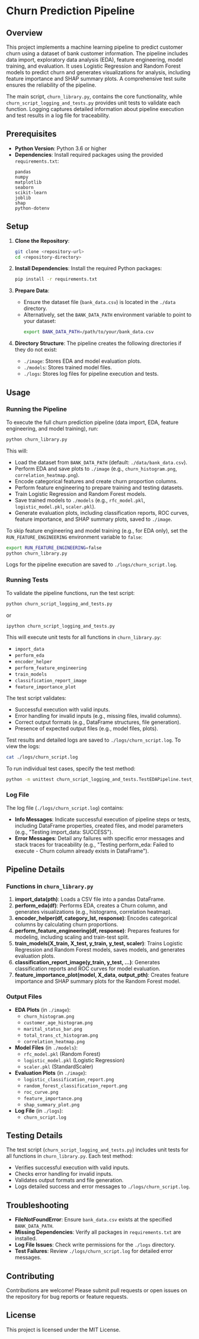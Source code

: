 # Churn Prediction Pipeline

## Overview

This project implements a machine learning pipeline to predict customer churn using a dataset of bank customer information. The pipeline includes data import, exploratory data analysis (EDA), feature engineering, model training, and evaluation. It uses Logistic Regression and Random Forest models to predict churn and generates visualizations for analysis, including feature importance and SHAP summary plots. A comprehensive test suite ensures the reliability of the pipeline.

The main script, `churn_library.py`, contains the core functionality, while `churn_script_logging_and_tests.py` provides unit tests to validate each function. Logging captures detailed information about pipeline execution and test results in a log file for traceability.

## Prerequisites

- **Python Version**: Python 3.6 or higher
- **Dependencies**: Install required packages using the provided `requirements.txt`:
  ```plaintext
  pandas
  numpy
  matplotlib
  seaborn
  scikit-learn
  joblib
  shap
  python-dotenv
  ```

## Setup

1. **Clone the Repository**:
   ```bash
   git clone <repository-url>
   cd <repository-directory>
   ```

2. **Install Dependencies**:
   Install the required Python packages:
   ```bash
   pip install -r requirements.txt
   ```

3. **Prepare Data**:
   - Ensure the dataset file (`bank_data.csv`) is located in the `./data` directory.
   - Alternatively, set the `BANK_DATA_PATH` environment variable to point to your dataset:
     ```bash
     export BANK_DATA_PATH=/path/to/your/bank_data.csv
     ```

4. **Directory Structure**:
   The pipeline creates the following directories if they do not exist:
   - `./image`: Stores EDA and model evaluation plots.
   - `./models`: Stores trained model files.
   - `./logs`: Stores log files for pipeline execution and tests.

## Usage

### Running the Pipeline

To execute the full churn prediction pipeline (data import, EDA, feature engineering, and model training), run:
```bash
python churn_library.py
```

This will:
- Load the dataset from `BANK_DATA_PATH` (default: `./data/bank_data.csv`).
- Perform EDA and save plots to `./image` (e.g., `churn_histogram.png`, `correlation_heatmap.png`).
- Encode categorical features and create churn proportion columns.
- Perform feature engineering to prepare training and testing datasets.
- Train Logistic Regression and Random Forest models.
- Save trained models to `./models` (e.g., `rfc_model.pkl`, `logistic_model.pkl`, `scaler.pkl`).
- Generate evaluation plots, including classification reports, ROC curves, feature importance, and SHAP summary plots, saved to `./image`.

To skip feature engineering and model training (e.g., for EDA only), set the `RUN_FEATURE_ENGINEERING` environment variable to `false`:
```bash
export RUN_FEATURE_ENGINEERING=false
python churn_library.py
```

Logs for the pipeline execution are saved to `./logs/churn_script.log`.

### Running Tests

To validate the pipeline functions, run the test script:
```bash
python churn_script_logging_and_tests.py
```
or
```bash
ipython churn_script_logging_and_tests.py
```

This will execute unit tests for all functions in `churn_library.py`:
- `import_data`
- `perform_eda`
- `encoder_helper`
- `perform_feature_engineering`
- `train_models`
- `classification_report_image`
- `feature_importance_plot`

The test script validates:
- Successful execution with valid inputs.
- Error handling for invalid inputs (e.g., missing files, invalid columns).
- Correct output formats (e.g., DataFrame structures, file generation).
- Presence of expected output files (e.g., model files, plots).

Test results and detailed logs are saved to `./logs/churn_script.log`. To view the logs:
```bash
cat ./logs/churn_script.log
```

To run individual test cases, specify the test method:
```bash
python -m unittest churn_script_logging_and_tests.TestEDAPipeline.test_import
```

### Log File

The log file (`./logs/churn_script.log`) contains:
- **Info Messages**: Indicate successful execution of pipeline steps or tests, including DataFrame properties, created files, and model parameters (e.g., "Testing import_data: SUCCESS").
- **Error Messages**: Detail any failures with specific error messages and stack traces for traceability (e.g., "Testing perform_eda: Failed to execute - Churn column already exists in DataFrame").

## Pipeline Details

### Functions in `churn_library.py`

1. **import_data(pth)**: Loads a CSV file into a pandas DataFrame.
2. **perform_eda(df)**: Performs EDA, creates a Churn column, and generates visualizations (e.g., histograms, correlation heatmap).
3. **encoder_helper(df, category_lst, response)**: Encodes categorical columns by calculating churn proportions.
4. **perform_feature_engineering(df, response)**: Prepares features for modeling, including scaling and train-test split.
5. **train_models(X_train, X_test, y_train, y_test, scaler)**: Trains Logistic Regression and Random Forest models, saves models, and generates evaluation plots.
6. **classification_report_image(y_train, y_test, ...)**: Generates classification reports and ROC curves for model evaluation.
7. **feature_importance_plot(model, X_data, output_pth)**: Creates feature importance and SHAP summary plots for the Random Forest model.

### Output Files

- **EDA Plots** (in `./image`):
  - `churn_histogram.png`
  - `customer_age_histogram.png`
  - `marital_status_bar.png`
  - `total_trans_ct_histogram.png`
  - `correlation_heatmap.png`
- **Model Files** (in `./models`):
  - `rfc_model.pkl` (Random Forest)
  - `logistic_model.pkl` (Logistic Regression)
  - `scaler.pkl` (StandardScaler)
- **Evaluation Plots** (in `./image`):
  - `logistic_classification_report.png`
  - `random_forest_classification_report.png`
  - `roc_curve.png`
  - `feature_importance.png`
  - `shap_summary_plot.png`
- **Log File** (in `./logs`):
  - `churn_script.log`

## Testing Details

The test script (`churn_script_logging_and_tests.py`) includes unit tests for all functions in `churn_library.py`. Each test method:
- Verifies successful execution with valid inputs.
- Checks error handling for invalid inputs.
- Validates output formats and file generation.
- Logs detailed success and error messages to `./logs/churn_script.log`.

## Troubleshooting

- **FileNotFoundError**: Ensure `bank_data.csv` exists at the specified `BANK_DATA_PATH`.
- **Missing Dependencies**: Verify all packages in `requirements.txt` are installed.
- **Log File Issues**: Check write permissions for the `./logs` directory.
- **Test Failures**: Review `./logs/churn_script.log` for detailed error messages.

## Contributing

Contributions are welcome! Please submit pull requests or open issues on the repository for bug reports or feature requests.

## License

This project is licensed under the MIT License.